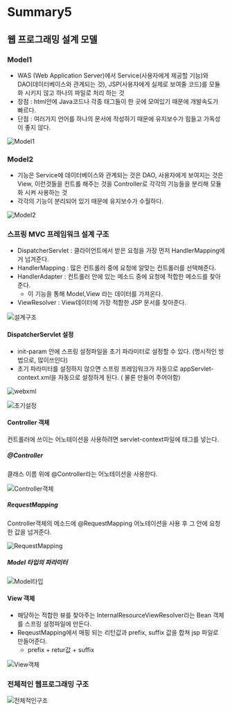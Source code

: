 # Summary5

##  웹 프로그래밍 설계 모델

### Model1

- WAS (Web Application Server)에서 Service(사용자에게 제공할 기능)와 DAO(데이터베이스와 관계되는 것), JSP(사용자에게 실제로 보여줄 코드)를 모듈화 시키지 않고 하나의 파일로 처리 하는 것
- 장점 : html안에 Java코드나 각종 태그들이 한 곳에 모여있기 때문에 개발속도가 빠르다.
- 단점 : 여러가지 언어를 하나의 문서에 작성하기 때문에 유지보수가 힘들고 가독성이 좋지 않다.

![Model1](https://user-images.githubusercontent.com/58713853/75864574-94c64e80-5e45-11ea-9abf-e3dc1e51c17d.PNG)

### Model2

- 기능은 Service에 데이터베이스와 관계되는 것은 DAO, 사용자에게 보여지는 것은 View, 이런것들을 컨트롤 해주는 것을 Controller로 각각의 기능들을 분리해 모듈화 시켜 사용하는 것
- 각각의 기능이 분리되어 있기 때문에 유지보수가 수월하다.

![Model2](https://user-images.githubusercontent.com/58713853/75864661-b7f0fe00-5e45-11ea-834c-963ab276ed7d.PNG)



### 스프링 MVC 프레임워크 설계 구조

- DispatcherServlet :  클라이언트에서 받은 요청을 가장 먼저 HandlerMapping에거 넘겨준다.
- HandlerMapping : 많은 컨트롤러 중에 요청에 알맞는 컨트롤러를 선택해준다.
- HandlerAdapter : 컨트롤러 안에 있는 메소드 중에 요청에 적합한 메소드를 찾아준다.
  - 이 기능을 통해 Model,View 라는 데이터를 가져온다.
- ViewResolver : View데이터에 가장 적합한 JSP 문서를 찾아준다.

![설계구조](https://user-images.githubusercontent.com/58713853/75899291-b1cb4380-5e7e-11ea-9dac-5eecd5c7656b.PNG)

#### DispatcherServlet 설정

- init-param 안에 스프링 설정파일을 초기 파라미터로 설정할 수 있다. (명시적인 방법으로, 많이쓰인다)
- 초기 파라미터를 설정하지 않으면 스프링 프레임워크가 자동으로 appServlet-context.xml을 자동으로 설정하게 된다. ( 물론 만들어 주어야함)

![webxml](https://user-images.githubusercontent.com/58713853/75904032-d5de5300-5e85-11ea-94e2-b5487e545ce8.PNG)

![초기설정](https://user-images.githubusercontent.com/58713853/75904051-dd056100-5e85-11ea-8f09-95b0d76557ca.PNG)

#### Controller 객체

컨트롤러에 쓰이는 어노테이션을 사용하려면 servlet-context파일에 <annotation-driven /> 태그를 넣는다.

##### @Controller

클래스 이름 위에 @Controller라는 어노테이션을 사용한다.

![Controller객체](https://user-images.githubusercontent.com/58713853/75904054-dd9df780-5e85-11ea-80bd-6b6957793032.PNG)

##### RequestMapping

Controller객체의 메소드에 @RequestMapping 어노테이션을 사용 후 그 안에 요청한 값을 넘겨준다.

![RequestMapping](https://user-images.githubusercontent.com/58713853/75904056-de368e00-5e85-11ea-9033-e519414d8438.PNG)

##### Model 타입의 파라미터

![Model타입](https://user-images.githubusercontent.com/58713853/75904044-db3b9d80-5e85-11ea-8560-fc1dbaad611d.PNG)

#### View 객체

- 해당하는 적합한 뷰를 찾아주는 InternalResourceViewResolver라는 Bean 객체를 스프링 설정파일에 만든다.
- ReqeustMapping에서 매핑 되는 리턴값과 prefix, suffix 값을 합쳐 jsp 파일로 만들어준다.
  - prefix + retur값 + suffix

![View객체](https://user-images.githubusercontent.com/58713853/75904046-dc6cca80-5e85-11ea-9211-7edd6a331d6b.PNG)

### 전체적인 웹프로그래밍 구조

![전체적인구조](https://user-images.githubusercontent.com/58713853/75904048-dd056100-5e85-11ea-945e-df1abd4ccf4d.PNG)
